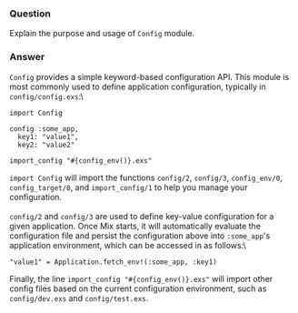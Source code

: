### Question
Explain the purpose and usage of `Config` module.


### Answer
`Config` provides a simple keyword-based configuration API. This module
is most commonly used to define application configuration, typically in
`config/config.exs`:\

    import Config

    config :some_app,
      key1: "value1",
      key2: "value2"

    import_config "#{config_env()}.exs"

`import Config` will import the functions `config/2`, `config/3`,
`config_env/0`, `config_target/0`, and `import_config/1` to help you
manage your configuration.\
\
`config/2` and `config/3` are used to define key-value configuration for
a given application. Once Mix starts, it will automatically evaluate the
configuration file and persist the configuration above into
`:some_app`\'s application environment, which can be accessed in as
follows:\

    "value1" = Application.fetch_env!(:some_app, :key1)

Finally, the line `import_config "#{config_env()}.exs"` will import
other config files based on the current configuration environment, such
as `config/dev.exs` and `config/test.exs`.


